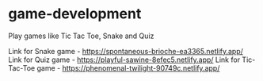 # game-development
Play games like Tic Tac Toe, Snake and Quiz

Link for Snake game - https://spontaneous-brioche-ea3365.netlify.app/
Link for Quiz game - https://playful-sawine-8efec5.netlify.app/
Link for Tic-Tac-Toe game - https://phenomenal-twilight-90749c.netlify.app/
